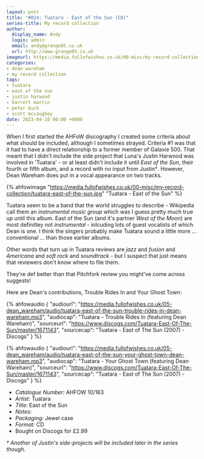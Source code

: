 ```yaml
---
layout: post
title: "#024: Tuatara - East of the Sun (CD)"
series-title: My record collection
author:
  display_name: Andy
  login: admin
  email: andy@grange85.co.uk
  url: http://www.grange85.co.uk
imageurl: https://media.fullofwishes.co.uk/00-misc/my-record-collection/tuatara-east-of-the-sun.jpg
categories:
- dean wareham
- my record collection
tags:
- tuatara
- east of the sun
- justin harwood
- barrett martin
- peter buck
- scott mccaughey
date: 2023-04-10 00:00 +0000
---
```

When I first started the AHFoW discography I created some criteria about what should be included, although I sometimes strayed. Criteria #1 was that it had to have a direct relationship to a former member of Galaxie 500. That meant that I didn't include the side project that Luna's Justin Harwood was involved in 'Tuatara' - or at least didn't include it until _East of the Sun_, their fourth or fifth album, and a record with no input from Justin&dagger;. However, Dean Wareham does put in a vocal appearance on two tracks.

{% ahfowimage "https://media.fullofwishes.co.uk/00-misc/my-record-collection/tuatara-east-of-the-sun.jpg" "Tuatara - East of the Sun" %}

Tuatara seem to be a band that the world struggles to describe - Wikipedia call them an _instrumental music group_ which was I guess pretty much true up until this album. East of the Sun (and it's partner _West of the Moon_) are most definitley not _instrumental_ - inlcuding lots of guest vocalists of which Dean is one. I think the singers probably make Tuatara sound a little more ... conventional ... than those earlier albums. 

Other words that turn up in Tuatara reviews are _jazz_ and _fusion_ and _Americana_ and _soft rock_ and _soundtrack_ - but I suspect that just means that reviewers don't know where to file them.

They're def better than that Pitchfork review you might've come across suggests!

Here are Dean's contributions, Trouble Rides In and Your Ghost Town:

{% ahfowaudio {
"audiourl": "https://media.fullofwishes.co.uk/05-dean_wareham/audio/tuatara-east-of-the-sun-trouble-rides-in-dean-wareham.mp3",
"audiocap": "Tuatara - Trouble Rides In (featuring Dean Wareham)",
"sourceurl": "https://www.discogs.com/Tuatara-East-Of-The-Sun/master/1671143",
"sourcecap": "Tuatara - East of The Sun (2007) - Discogs"
} %}

{% ahfowaudio {
"audiourl": "https://media.fullofwishes.co.uk/05-dean_wareham/audio/tuatara-east-of-the-sun-your-ghost-town-dean-wareham.mp3",
"audiocap": "Tuatara - Your Ghost Town (featuring Dean Wareham)",
"sourceurl": "https://www.discogs.com/Tuatara-East-Of-The-Sun/master/1671143",
"sourcecap": "Tuatara - East of The Sun (2007) - Discogs"
} %}

 - *Catalogue Number:* AHFOW 10/163
 - *Artist:* Tuatara
 - *Title:* East of the Sun
 - *Notes:* 
 - *Packaging:* Jewel case
 - *Format:* CD
 - Bought on Discogs for £2.99

_&dagger; Another of Justin's side-projects will be included later in the series though._

